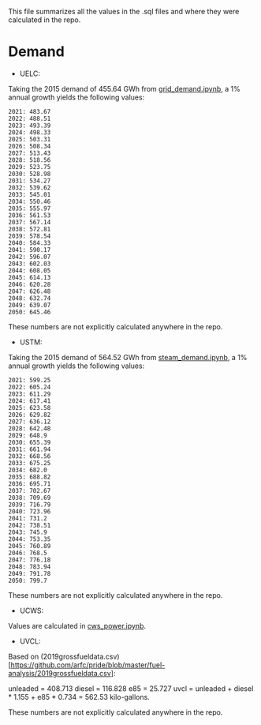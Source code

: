 This file summarizes all the values in the .sql files and where they were calculated in the repo.

# Demand

* UELC:

Taking the 2015 demand of 455.64 GWh from [grid_demand.ipynb](https://github.com/arfc/pride/blob/master/data_processing/grid_demand.ipynb), a 1% annual growth yields the following values:

```
2021: 483.67
2022: 488.51
2023: 493.39
2024: 498.33
2025: 503.31
2026: 508.34
2027: 513.43
2028: 518.56
2029: 523.75
2030: 528.98
2031: 534.27
2032: 539.62
2033: 545.01
2034: 550.46
2035: 555.97
2036: 561.53
2037: 567.14
2038: 572.81
2039: 578.54
2040: 584.33
2041: 590.17
2042: 596.07
2043: 602.03
2044: 608.05
2045: 614.13
2046: 620.28
2047: 626.48
2048: 632.74
2049: 639.07
2050: 645.46
```

These numbers are not explicitly calculated anywhere in the repo.


* USTM:

Taking the 2015 demand of 564.52 GWh from [steam_demand.ipynb](https://github.com/arfc/pride/blob/master/data_processing/steam_demand.ipynb), a 1% annual growth yields the following values:

```
2021: 599.25
2022: 605.24
2023: 611.29
2024: 617.41
2025: 623.58
2026: 629.82
2027: 636.12
2028: 642.48
2029: 648.9
2030: 655.39
2031: 661.94
2032: 668.56
2033: 675.25
2034: 682.0
2035: 688.82
2036: 695.71
2037: 702.67
2038: 709.69
2039: 716.79
2040: 723.96
2041: 731.2
2042: 738.51
2043: 745.9
2044: 753.35
2045: 760.89
2046: 768.5
2047: 776.18
2048: 783.94
2049: 791.78
2050: 799.7
```

These numbers are not explicitly calculated anywhere in the repo.


* UCWS:

Values are calculated in [cws_power.ipynb](https://github.com/arfc/pride/blob/master/data_processing/cws_power.ipynb).


* UVCL:

Based on (2019grossfueldata.csv)[https://github.com/arfc/pride/blob/master/fuel-analysis/2019grossfueldata.csv]:

unleaded = 408.713
diesel = 116.828
e85 = 25.727
uvcl = unleaded + diesel * 1.155 + e85 * 0.734 = 562.53 kilo-gallons.

These numbers are not explicitly calculated anywhere in the repo.
